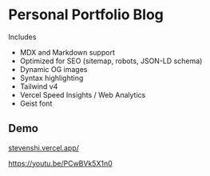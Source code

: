 # Personal Portfolio Blog

Includes

- MDX and Markdown support
- Optimized for SEO (sitemap, robots, JSON-LD schema)
- Dynamic OG images
- Syntax highlighting
- Tailwind v4
- Vercel Speed Insights / Web Analytics
- Geist font

## Demo

[stevenshi.vercel.app/](https://stevenshi.vercel.app/)

https://youtu.be/PCwBVk5X1n0
